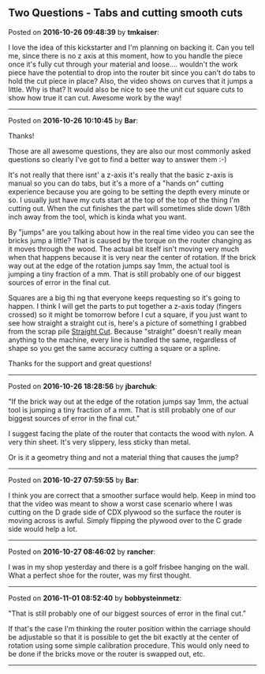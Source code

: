 ## Two Questions - Tabs and cutting smooth cuts
Posted on **2016-10-26 09:48:39** by **tmkaiser**:

I love the idea of this kickstarter and I'm planning on backing it.  Can you tell me, since there is no z axis at this moment, how to you handle the piece once it's fully cut through your material and loose.... wouldn't the work piece have the potential to drop into the router bit since you can't do tabs to hold the cut piece in place?  Also, the video shows on curves that it jumps a little.  Why is that?  It would also be nice to see the unit cut square cuts to show how true it can cut.  Awesome work by the way!

---

Posted on **2016-10-26 10:10:45** by **Bar**:

Thanks!



Those are all awesome questions, they are also our most commonly asked questions so clearly I've got to find a better way to answer them :-)



It's not really that there isnt' a z-axis it's really that the basic z-axis is manual so you can do tabs, but it's a more of a "hands on" cutting experience because you are going to be setting the depth every minute or so. I usually just have my cuts start at the top of the top of the thing I'm cutting out. When the cut finishes the part will sometimes slide down 1/8th inch away from the tool, which is kinda what you want. 



By "jumps" are you talking about how in the real time video you can see the bricks jump a little? That is caused by the torque on the router changing as it moves through the wood. The actual bit itself isn't moving very much when that happens because it is very near the center of rotation. If the brick way out at the edge of the rotation jumps say 1mm, the actual tool is jumping a tiny fraction of a mm. That is still probably one of our biggest sources of error in the final cut. 



Squares are a big thi ng that everyone keeps requesting so it's going to happen. I think I will get the parts to put together a z-axis today (fingers crossed) so it might be tomorrow before I cut a square, if you just want to see how straight a straight cut is, here's a picture of something I grabbed from the scrap pile  [Straight Cut](/images/Tf/Rs/TfRs_straightcut.jpg.jpg). Because "straight" doesn't really mean anything to the machine, every line is handled the same, regardless of shape so you get the same accuracy cutting a square or a spline.



Thanks for the support and great questions!

---

Posted on **2016-10-26 18:28:56** by **jbarchuk**:

"If the brick way out at the edge of the rotation jumps say 1mm, the actual tool is jumping a tiny fraction of a mm. That is still probably one of our biggest sources of error in the final cut."

I suggest facing the plate of the router that contacts the wood with nylon. A very thin sheet. It's very slippery, less sticky than metal.

Or is it a geometry thing and not a material thing that causes the jump?

---

Posted on **2016-10-27 07:59:55** by **Bar**:

I think you are correct that a smoother surface would help. Keep in mind too that the video was meant to show a worst case scenario where I was cutting on the D grade side of CDX plywood so the surface the router is moving across is awful. Simply flipping the plywood over to the C grade side would help a lot.

---

Posted on **2016-10-27 08:46:02** by **rancher**:

I was in my shop yesterday and there is a golf frisbee hanging on the wall.  What a perfect shoe for the router, was my first thought.

---

Posted on **2016-11-01 08:52:40** by **bobbysteinmetz**:

"That is still probably one of our biggest sources of error in the final cut.”



If that's the case I'm thinking the router position within the carriage should be adjustable so that it is possible to get the bit exactly at the center of rotation using some simple calibration procedure. This would only need to be done if the bricks move or the router is swapped out, etc.

---

